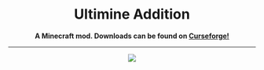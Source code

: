 <h1 align="center">Ultimine Addition</h1>
<p align="center"><b>A Minecraft mod. Downloads can be found on <a href="https://www.curseforge.com/minecraft/mc-mods/ultimine-addition">Curseforge!</a></b></p>
<hr>
<p align="center"> <img src="https://i.imgur.com/V4OT9Kw.png">
